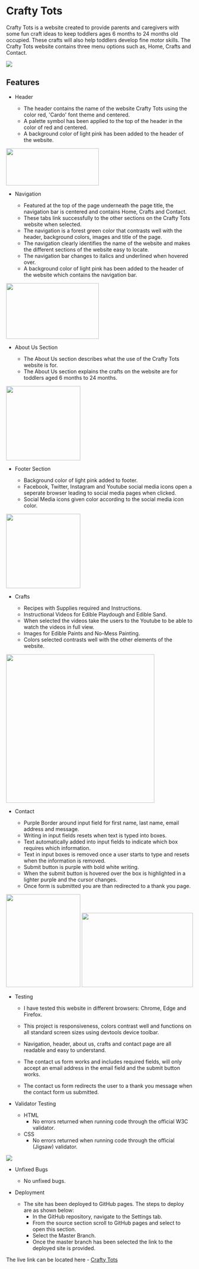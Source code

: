 # Crafty Tots

Crafty Tots is a website created to provide parents and caregivers with some fun craft ideas to keep toddlers ages 6 months to 24 months old occupied. These crafts will also help toddlers develop fine motor skills. The Crafty Tots website contains three menu options such as, Home, Crafts and Contact. 

<img src="assets/images/Responsiveness.PNG">

## Features

* Header 

    * The header contains the name of the website Crafty Tots using the color red, 'Cardo' font theme and centered. 
    * A palette symbol has been applied to the top of the header in the color of red and centered. 
    * A background color of light pink has been added to the header of the website. 

<img src="assets/images/Header.PNG" width=250 height=100>    
   

* Navigation

    * Featured at the top of the page underneath the page title, the navigation bar is centered and contains Home, Crafts and Contact. 
    * These tabs link successfully to the other sections on the Crafty Tots website when selected. 
    * The navigation is a forest green color that contrasts well with the header, background colors, images and title of the page. 
    * The navigation clearly identifies the name of the website and makes the different sections of the website easy to locate. 
    * The navigation bar changes to italics and underlined when hovered over. 
    * A background color of light pink has been added to the header of the website which contains the navigation bar. 

<img src="assets/images/Navigation.PNG" width=250 height=150>


* About Us Section

    * The About Us section describes what the use of the Crafty Tots website is for. 
    * The About Us section explains the crafts on the website are for toddlers aged 6 months to 24 months.

<img src="assets/images/About.PNG" width=200 height=200>

* Footer Section 

    * Background color of light pink added to footer. 
    * Facebook, Twitter, Instagram and Youtube social media icons open a seperate browser leading to social media pages when clicked. 
    * Social Media icons given color according to the social media icon color. 

<img src="assets/images/Footer.PNG" height=200>

* Crafts 

    * Recipes with Supplies required and Instructions. 
    * Instructional Videos for Edible Playdough and Edible Sand. 
    * When selected the videos take the users to the Youtube to be able to watch the videos in full view. 
    * Images for Edible Paints and No-Mess Painting. 
    * Colors selected contrasts well with the other elements of the website. 

<img src="assets/images/Craft.page.PNG" height=400>

* Contact 

    * Purple Border around input field for first name, last name, email address and message. 
    * Writing in input fields resets when text is typed into boxes.
    * Text automatically added into input fields to indicate which box requires which information. 
    * Text in input boxes is removed once a user starts to type and resets when the information is removed. 
    * Submit button is purple with bold white writing. 
    * When the submit button is hovered over the box is highlighted in a lighter purple and the cursor changes. 
    * Once form is submitted you are than redirected to a thank you page. 

<img src="assets/images/Contact.Us.PNG" height=250 width=200>    
<img src="assets/images/Thank.You.PNG" height=200 width=300>


* Testing 

    * I have tested this website in different browsers: Chrome, Edge and Firefox.

    * This project is responsiveness, colors contrast well and functions on all standard screen sizes using devtools device toolbar. 

    * Navigation, header, about us, crafts and contact page are all readable and easy to understand. 

    * The contact us form works and includes required fields, will only accept an email address in the email field and the submit button works. 

    * The contact us form redirects the user to a thank you message when the contact form us submitted. 

* Validator Testing 

    * HTML 
        * No errors returned when running code through the official W3C validator. 
    * CSS 
        * No errors returned when running code through the official (Jigsaw) validator.     

<img src="assets/images/Lighthouse.Testing.PNG">

* Unfixed Bugs 

    * No unfixed bugs.

* Deployment    

    * The site has been deployed to GitHub pages. The steps to deploy are as shown below: 
        * In the GitHub repository, navigate to the Settings tab. 
        * From the source section scroll to GitHub pages and select to open this section. 
        * Select the Master Branch. 
        * Once the master branch has been selected the link to the deployed site is provided. 

The live link can be located here - [Crafty Tots](https://frankie141.github.io/crafty-tots/)        







    



